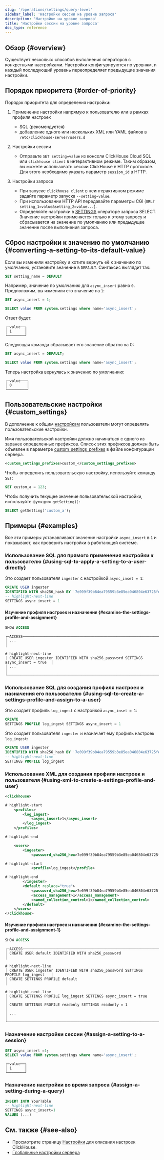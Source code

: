 ```yaml
---
slug: '/operations/settings/query-level'
sidebar_label: 'Настройки сессии на уровне запроса'
description: 'Настройки на уровне запроса'
title: 'Настройки сессии на уровне запроса'
doc_type: reference
---
```

## Обзор {#overview}

Существует несколько способов выполнения операторов с конкретными настройками. 
Настройки конфигурируются по уровням, и каждый последующий уровень переопределяет предыдущие значения настройки.

## Порядок приоритета {#order-of-priority}

Порядок приоритета для определения настройки:

1. Применение настройки напрямую к пользователю или в рамках профиля настроек

    - SQL (рекомендуется)
    - добавление одного или нескольких XML или YAML файлов в `/etc/clickhouse-server/users.d`

2. Настройки сессии

    - Отправьте `SET setting=value` из консоли ClickHouse Cloud SQL или
    `clickhouse client` в интерактивном режиме. Таким образом, вы можете использовать 
    сессии ClickHouse в HTTP протоколе. Для этого необходимо указать 
    параметр `session_id` в HTTP.

3. Настройки запроса

    - При запуске `clickhouse client` в неинтерактивном режиме задайте параметр запуска `--setting=value`.
    - При использовании HTTP API передавайте параметры CGI (`URL?setting_1=value&setting_2=value...`).
    - Определяйте настройки в 
    [SETTINGS](../../sql-reference/statements/select/index.md#settings-in-select-query)
    операторе запроса SELECT. Значение настройки применяется только к этому запросу 
    и сбрасывается на значение по умолчанию или предыдущее значение после выполнения запроса.

## Сброс настройки к значению по умолчанию {#converting-a-setting-to-its-default-value}

Если вы изменили настройку и хотите вернуть её к значению по умолчанию, установите значение в `DEFAULT`. Синтаксис выглядит так:

```sql
SET setting_name = DEFAULT
```

Например, значение по умолчанию для `async_insert` равно `0`. Предположим, вы изменили его значение на `1`:

```sql
SET async_insert = 1;

SELECT value FROM system.settings where name='async_insert';
```

Ответ будет:

```response
┌─value──┐
│ 1      │
└────────┘
```

Следующая команда сбрасывает его значение обратно на 0:

```sql
SET async_insert = DEFAULT;

SELECT value FROM system.settings where name='async_insert';
```

Теперь настройка вернулась к значению по умолчанию:

```response
┌─value───┐
│ 0       │
└─────────┘
```

## Пользовательские настройки {#custom_settings}

В дополнение к общим [настройкам](/operations/settings/settings.md) пользователи могут определять пользовательские настройки.

Имя пользовательской настройки должно начинаться с одного из заранее определенных префиксов. Список этих префиксов должен быть объявлен в параметре [custom_settings_prefixes](../../operations/server-configuration-parameters/settings.md#custom_settings_prefixes) в файле конфигурации сервера.

```xml
<custom_settings_prefixes>custom_</custom_settings_prefixes>
```

Чтобы определить пользовательскую настройку, используйте команду `SET`:

```sql
SET custom_a = 123;
```

Чтобы получить текущее значение пользовательской настройки, используйте функцию `getSetting()`:

```sql
SELECT getSetting('custom_a');
```

## Примеры {#examples}

Все эти примеры устанавливают значение настройки `async_insert` в `1` и
показывают, как проверить настройки в работающей системе.

### Использование SQL для прямого применения настройки к пользователю {#using-sql-to-apply-a-setting-to-a-user-directly}

Это создает пользователя `ingester` с настройкой `async_inset = 1`:

```sql
CREATE USER ingester
IDENTIFIED WITH sha256_hash BY '7e099f39b84ea79559b3e85ea046804e63725fd1f46b37f281276aae20f86dc3'
-- highlight-next-line
SETTINGS async_insert = 1
```

#### Изучение профиля настроек и назначения {#examine-the-settings-profile-and-assignment}

```sql
SHOW ACCESS
```

```response
┌─ACCESS─────────────────────────────────────────────────────────────────────────────┐
│ ...                                                                                │

# highlight-next-line
│ CREATE USER ingester IDENTIFIED WITH sha256_password SETTINGS async_insert = true  │
│ ...                                                                                │
└────────────────────────────────────────────────────────────────────────────────────┘
```
### Использование SQL для создания профиля настроек и назначения его пользователю {#using-sql-to-create-a-settings-profile-and-assign-to-a-user}

Это создает профиль `log_ingest` с настройкой `async_inset = 1`:

```sql
CREATE
SETTINGS PROFILE log_ingest SETTINGS async_insert = 1
```

Это создает пользователя `ingester` и назначает ему профиль настроек `log_ingest`:

```sql
CREATE USER ingester
IDENTIFIED WITH sha256_hash BY '7e099f39b84ea79559b3e85ea046804e63725fd1f46b37f281276aae20f86dc3'
-- highlight-next-line
SETTINGS PROFILE log_ingest
```

### Использование XML для создания профиля настроек и пользователя {#using-xml-to-create-a-settings-profile-and-user}

```xml title=/etc/clickhouse-server/users.d/users.xml
<clickhouse>

# highlight-start
    <profiles>
        <log_ingest>
            <async_insert>1</async_insert>
        </log_ingest>
    </profiles>

# highlight-end

    <users>
        <ingester>
            <password_sha256_hex>7e099f39b84ea79559b3e85ea046804e63725fd1f46b37f281276aae20f86dc3</password_sha256_hex>

# highlight-start
            <profile>log_ingest</profile>

# highlight-end
        </ingester>
        <default replace="true">
            <password_sha256_hex>7e099f39b84ea79559b3e85ea046804e63725fd1f46b37f281276aae20f86dc3</password_sha256_hex>
            <access_management>1</access_management>
            <named_collection_control>1</named_collection_control>
        </default>
    </users>
</clickhouse>
```

#### Изучение профиля настроек и назначения {#examine-the-settings-profile-and-assignment-1}

```sql
SHOW ACCESS
```

```response
┌─ACCESS─────────────────────────────────────────────────────────────────────────────┐
│ CREATE USER default IDENTIFIED WITH sha256_password                                │

# highlight-next-line
│ CREATE USER ingester IDENTIFIED WITH sha256_password SETTINGS PROFILE log_ingest   │
│ CREATE SETTINGS PROFILE default                                                    │

# highlight-next-line
│ CREATE SETTINGS PROFILE log_ingest SETTINGS async_insert = true                    │
│ CREATE SETTINGS PROFILE readonly SETTINGS readonly = 1                             │
│ ...                                                                                │
└────────────────────────────────────────────────────────────────────────────────────┘
```

### Назначение настройки сессии {#assign-a-setting-to-a-session}

```sql
SET async_insert =1;
SELECT value FROM system.settings where name='async_insert';
```

```response
┌─value──┐
│ 1      │
└────────┘
```

### Назначение настройки во время запроса {#assign-a-setting-during-a-query}

```sql
INSERT INTO YourTable
-- highlight-next-line
SETTINGS async_insert=1
VALUES (...)
```

## См. также {#see-also}

- Просмотрите страницу [Настройки](/operations/settings/settings.md) для описания настроек ClickHouse.
- [Глобальные настройки сервера](/operations/server-configuration-parameters/settings.md)